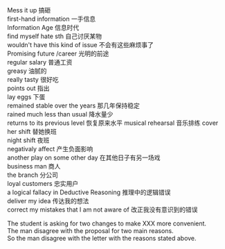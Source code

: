 Mess it up    搞砸  
first-hand information  一手信息  
Information Age   信息时代  
find myself hate sth 自己讨厌某物  
wouldn't have this kind of issue 不会有这些麻烦事了  
Promising future /career 光明的前途  
regular salary  普通工资  
greasy 油腻的  
really tasty 很好吃  
points out 指出  
lay eggs 下蛋  
remained stable over the years 那几年保持稳定  
rained much less than usual  降水量少  
returns to its previous level 恢复原来水平
musical rehearsal 音乐排练
cover her shift 替她换班  
night shift 夜班  
negativaly affect 产生负面影响  
another play on some other day 在其他日子有另一场戏  
business man 商人  
the branch 分公司  
loyal customers 忠实用户  
a logical fallacy in Deductive Reasoning 推理中的逻辑错误  
deliver my idea  传达我的想法  
correct my mistakes that I am not aware of 改正我没有意识到的错误



The student is asking for two changes to make XXX more convenient.  
The man disagree with the proposal for two main reasons.  
So the man disagree with the letter with the reasons stated above.  










